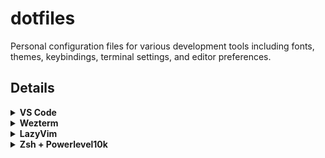 # dotfiles

Personal configuration files for various development tools including fonts, themes, keybindings, terminal settings, and editor preferences.

## Details

<details>
<summary><strong>VS Code</strong></summary>
<br>
1. Execute the following command:

```console
curl -s https://raw.githubusercontent.com/kuhlekt1v/dotfiles/main/vscode/install-extensions.sh?token=GHSAT0AAAAAACJGL2DEVDOLP5JLQNB5QV4YZOHKXDA | /bin/bash
```

2. Copy & paste [keybindings](https://raw.githubusercontent.com/kuhlekt1v/dotfiles/main/vscode/keybindings.json) into VS Code `keybindings.json`

3. Copy & paste [settings](https://raw.githubusercontent.com/kuhlekt1v/dotfiles/main/vscode/settings.json) into VS Code `settings.json`

</details>

<details>
<summary><strong>Wezterm</strong></summary>
<br>

1. Copy & paste [.wezterm.lua](https://raw.githubusercontent.com/kuhlekt1v/dotfiles/main/terminal/wezterm-config/.wezterm.lua) into `~/`
2. Copy & paste [wezterm/](https://raw.githubusercontent.com/kuhlekt1v/dotfiles/main/terminal/wezterm-config/wezterm) into `~/.config`

</details>

<details>
<summary><strong>LazyVim</strong></summary>
<br>

1. Copy & paste [nvim/](https://raw.githubusercontent.com/kuhlekt1v/dotfiles/main/terminal/nvim) into `~/.config`
2. (Optional) Add a .luarc.json in your Neovim config folder to improve Lua LSP support:

```json
{
  "workspace": {
    "library": ["/usr/share/nvim/runtime"],
    "checkThirdParty": false
  },
  "diagnostics": {
    "globals": ["vim"]
  },
  "telemetry": {
    "enable": false
  }
}
```

</details>

</details>

<details> 
<summary><strong>Zsh + Powerlevel10k</strong></summary> 
<br>

1. Copy & paste .zshrc into your home directory: `~/.zshrc`.
2. Install Powerlevel10k (if not already installed):
   <br>`brew install romkatv/powerlevel10k/powerlevel10k`
3. Copy & paste .p10k.zsh into your home directory: `~/.p10k.zsh`.
